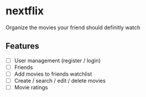 # nextflix
Organize the movies your friend should definitly watch

## Features

* [ ] User management (register / login)
* [ ] Friends
* [ ] Add movies to friends watchlist
* [ ] Create / search / edit / delete movies
* [ ] Movie ratings
